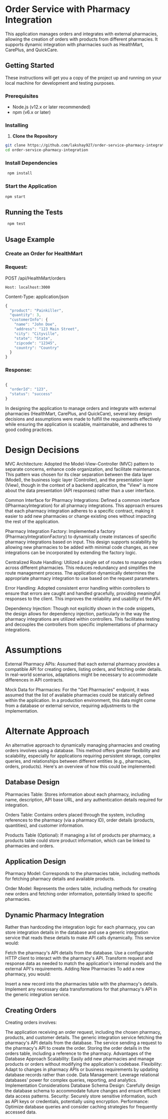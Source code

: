 # Order Service with Pharmacy Integration

This application manages orders and integrates with external pharmacies, allowing the creation of orders with products from different pharmacies. It supports dynamic integration with pharmacies such as HealthMart, CarePlus, and QuickCare.

## Getting Started

These instructions will get you a copy of the project up and running on your local machine for development and testing purposes.

### Prerequisites

- Node.js (v12.x or later recommended)
- npm (v6.x or later)

### Installing

1. **Clone the Repository**

```bash
git clone https://github.com/lakshay927/order-service-pharmacy-integration
cd order-service-pharmacy-integration
```

### Install Dependencies

```bash
 npm install
 ```

### Start the Application
```bash
npm start
```

## Running the Tests
```bash
 npm test
 ```

 ## Usage Example

 ### Create an Order for HealthMart

### Request:



POST /api/HealthMart/orders 

`Host: localhost:3000`

Content-Type: application/json

```js
{
  "product": "Painkiller",
  "quantity": 3,
  "customerInfo": {
    "name": "John Doe",
    "address": "123 Main Street",
    "city": "Cityville",
    "state": "State",
    "zipcode": "12345",
    "country": "Country"
  }
}

```

### Response:

```js

{
  "orderId": "123",
  "status": "success"
}

```

In designing the application to manage orders and integrate with external pharmacies (HealthMart, CarePlus, and QuickCare), several key design decisions and assumptions were made to fulfill the requirements effectively while ensuring the application is scalable, maintainable, and adheres to good coding practices.

# Design Decisions

MVC Architecture: Adopted the Model-View-Controller (MVC) pattern to separate concerns, enhance code organization, and facilitate maintenance. This pattern was chosen for its clear separation between the data layer (Model), the business logic layer (Controller), and the presentation layer (View), though in the context of a backend application, the "View" is more about the data presentation (API responses) rather than a user interface.

Common Interface for Pharmacy Integrations: Defined a common interface (IPharmacyIntegration) for all pharmacy integrations. This approach ensures that each pharmacy integration adheres to a specific contract, making it easier to add new pharmacies or change existing ones without impacting the rest of the application.

Pharmacy Integration Factory: Implemented a factory (PharmacyIntegrationFactory) to dynamically create instances of specific pharmacy integrations based on input. This design supports scalability by allowing new pharmacies to be added with minimal code changes, as new integrations can be incorporated by extending the factory logic.

Centralized Route Handling: Utilized a single set of routes to manage orders across different pharmacies. This reduces redundancy and simplifies the route management process. The application dynamically determines the appropriate pharmacy integration to use based on the request parameters.

Error Handling: Adopted consistent error handling within controllers to ensure that errors are caught and handled gracefully, providing meaningful responses to the client. This improves the reliability and usability of the API.

Dependency Injection: Though not explicitly shown in the code snippets, the design allows for dependency injection, particularly in the way the pharmacy integrations are utilized within controllers. This facilitates testing and decouples the controllers from specific implementations of pharmacy integrations.

# Assumptions

External Pharmacy APIs: Assumed that each external pharmacy provides a compatible API for creating orders, listing orders, and fetching order details. In real-world scenarios, adaptations might be necessary to accommodate differences in API contracts.

Mock Data for Pharmacies: For the "Get Pharmacies" endpoint, it was assumed that the list of available pharmacies could be statically defined within the application. In a production environment, this data might come from a database or external service, requiring adjustments to the implementation.

# Alternate Approach

An alternative approach to dynamically managing pharmacies and creating orders involves using a database. This method offers greater flexibility and scalability, especially for applications requiring persistent storage, complex queries, and relationships between different entities (e.g., pharmacies, orders, products). Here's an overview of how this could be implemented:

## Database Design
Pharmacies Table: Stores information about each pharmacy, including name, description, API base URL, and any authentication details required for integration.

Orders Table: Contains orders placed through the system, including references to the pharmacy (via a pharmacy ID), order details (products, quantities), and customer information.

Products Table (Optional): If managing a list of products per pharmacy, a products table could store product information, which can be linked to pharmacies and orders.

## Application Design

Pharmacy Model: Corresponds to the pharmacies table, including methods for fetching pharmacy details and available products.

Order Model: Represents the orders table, including methods for creating new orders and fetching order information, potentially linked to specific pharmacies.


## Dynamic Pharmacy Integration
Rather than hardcoding the integration logic for each pharmacy, you can store integration details in the database and use a generic integration service that reads these details to make API calls dynamically. This service would:

Fetch the pharmacy's API details from the database.
Use a configurable HTTP client to interact with the pharmacy's API.
Transform request and response data as needed to match the application's internal models and the external API's requirements.
Adding New Pharmacies
To add a new pharmacy, you would:

Insert a new record into the pharmacies table with the pharmacy's details.
Implement any necessary data transformations for that pharmacy's API in the generic integration service.
## Creating Orders
Creating orders involves:

The application receiving an order request, including the chosen pharmacy, products, and customer details.
The generic integration service fetching the pharmacy's API details from the database.
The service sending a request to the pharmacy's API to create the order.
Storing the order details in the orders table, including a reference to the pharmacy.
Advantages of the Database Approach
Scalability: Easily add new pharmacies and manage products or orders without modifying the application's codebase.
Flexibility: Adapt to changes in pharmacy APIs or business requirements by updating database records rather than code.
Data Management: Leverage relational databases' power for complex queries, reporting, and analytics.
Implementation Considerations
Database Schema Design: Carefully design the database schema to accommodate future changes and ensure efficient data access patterns.
Security: Securely store sensitive information, such as API keys or credentials, potentially using encryption.
Performance: Optimize database queries and consider caching strategies for frequently accessed data.
